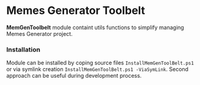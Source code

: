 # Memes Generator Toolbelt

**MemGenToolbelt** module containt utils functions to simplify managing Memes Generator project.  

### Installation
Module can be installed by coping source files `InstallMemGenToolBelt.ps1` or via symlink creation `InstallMemGenToolBelt.ps1 -ViaSymLink`. Second approach can be useful during development process.